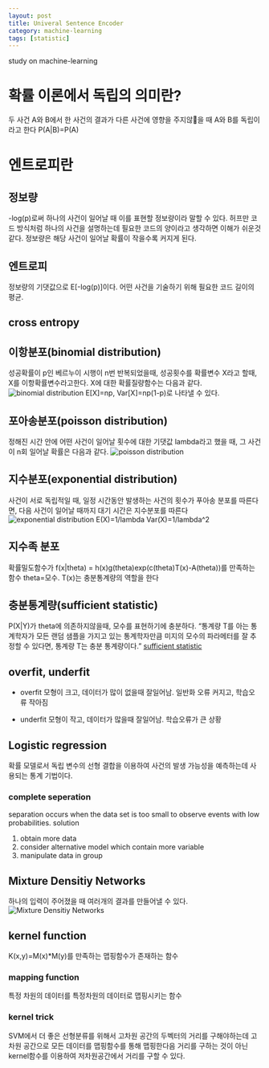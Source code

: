 ```yaml
---
layout: post
title: Univeral Sentence Encoder
category: machine-learning
tags: [statistic]
---
```


study on machine-learning

# 확률 이론에서 독립의 의미란?
두 사건 A와 B에서 한 사건의 결과가 다른 사건에 영향을 주지않을 때 A와 B를 독립이라고 한다
P(A|B)=P(A)

# 엔트로피란

## 정보량
-log(p)로써 하나의 사건이 일어날 때 이를 표현할 정보량이라 말할 수 있다. 허프만 코드 방식처럼 하나의 사건을 설명하는데 필요한 코드의 양이라고 생각하면 이해가 쉬운것 같다. 정보량은 해당 사건이 일어날 확률이 작을수록 커지게 된다.

## 엔트로피
정보량의 기댓값으로 E[-log(p)]이다. 어떤 사건을 기술하기 위해 필요한 코드 길이의 평균.

## cross entropy

## 이항분포(binomial distribution)
성공확률이 p인 베르누이 시행이 n번 반복되었을때, 성공횟수를 확률변수 X라고 할때, X를 이항확률변수라고한다.
X에 대한 확률질량함수는 다음과 같다.
![binomial distribution]({{site.baseurl}}/assets/images/2020-01-22-machinelearning.png)
E[X]=np, Var[X]=np(1-p)로 나타낼 수 있다.

## 포아송분포(poisson distribution)
정해진 시간 안에 어떤 사건이 일어날 횟수에 대한 기댓값 lambda라고 했을 때, 그 사건이 n회 일어날 확률은 다음과 같다.
![poisson distribution]({{site.baseurl}}/assets/images/2020-01-22-machinelearning-1.png)

## 지수분포(exponential distribution)
사건이 서로 독립적일 때, 일정 시간동안 발생하는 사건의 횟수가 푸아송 분포를 따른다면, 다음 사건이 일어날 때까지 대기 시간은 지수분포를 따른다
![exponential distribution]({{site.baseurl}}/assets/images/2020-01-22-machinelearning-2.png)
E(X)=1/lambda
Var(X)=1/lambda^2

## 지수족 분포
확률밀도함수가 
f(x|theta) = h(x)g(theta)exp(c(theta)T(x)-A(theta))를 만족하는함수
theta=모수. T(x)는 충분통계량의 역할을 한다

## 충분통계량(sufficient statistic)
P(X|Y)가 theta에 의존하지않을때, 모수를 표현하기에 충분하다.
“통계량 T를 아는 통계학자가 모든 랜덤 샘플을 가지고 있는 통계학자만큼 미지의 모수의 파라메터를 잘 추정할 수 있다면, 통계량 T는 충분 통계량이다.”
[sufficient statistic](http://contents.kocw.net/KOCW/document/2015/chungbuk/najonghwa/5.pdf)

## overfit, underfit
- overfit
모형이 크고, 데이터가 많이 없을때 잘일어남. 일반화 오류 커지고, 학습오류 작아짐

- underfit
모형이 작고, 데이터가 많을때 잘일어남. 학습오류가 큰 상황

## Logistic regression
확률 모델로서 독립 변수의 선형 결합을 이용하여 사건의 발생 가능성을 예측하는데 사용되는 통계 기법이다.

### complete seperation
separation occurs when the data set is too small to observe events with low probabilities.
solution
1. obtain more data
2. consider alternative model which contain more variable
3. manipulate data in group

## Mixture Densitiy Networks
하나의 입력이 주어졌을 때 여러개의 결과를 만들어낼 수 있다.
![Mixture Densitiy Networks]({{site.baseurl}}/assets/images/2020-01-22-machinelearning-3.png)

## kernel function
K(x,y)=M(x)*M(y)를 만족하는 맵핑함수가 존재하는 함수

### mapping function
특정 차원의 데이터를 특정차원의 데이터로 맵핑시키는 함수

### kernel trick
SVM에서 더 좋은 선형분류를 위해서 고차원 공간의 두벡터의 거리를 구해야하는데
고차원 공간으로 모든 데이터를 맵핑함수를 통해 맵핑한다음 거리를 구하는 것이 아닌 kernel함수를 이용하여 저차원공간에서 거리를 구할 수 있다.